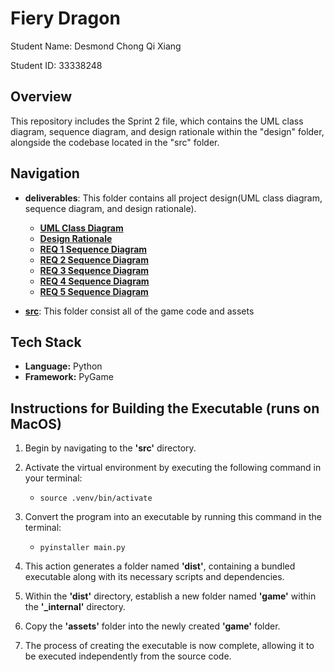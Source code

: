 # Fiery Dragon

Student Name: Desmond Chong Qi Xiang

Student ID: 33338248

## Overview
This repository includes the Sprint 2 file, which contains the UML class diagram, sequence diagram, and design rationale within the "design" folder, alongside the codebase located in the "src" folder.

## Navigation
- **deliverables**: This folder contains all project design(UML class diagram, sequence diagram, and design rationale).
    - [**UML Class Diagram**](https://git.infotech.monash.edu/FIT3077/fit3077-s1-2024/CL_Monday06pm_Team625/-/blob/DesmondChongQiXiang_33338248/Sprint2/Object-Oriented%20Design%20and%20Design%20Rationales/FIT3077%20Sprint%202%20UML%20class%20diagram.pdf?ref_type=heads)
    - [**Design Rationale**](https://git.infotech.monash.edu/FIT3077/fit3077-s1-2024/CL_Monday06pm_Team625/-/blob/DesmondChongQiXiang_33338248/Sprint2/Object-Oriented%20Design%20and%20Design%20Rationales/FIT3077%20Sprint%202%20Design%20Rationale.pdf?ref_type=heads)
    - [**REQ 1 Sequence Diagram**](https://git.infotech.monash.edu/FIT3077/fit3077-s1-2024/CL_Monday06pm_Team625/-/blob/DesmondChongQiXiang_33338248/Sprint2/Object-Oriented%20Design%20and%20Design%20Rationales/FIT3077%20Sprint%202%20Sequence%20Diagram%20REQ1.pdf?ref_type=heads)
    - [**REQ 2 Sequence Diagram**](https://git.infotech.monash.edu/FIT3077/fit3077-s1-2024/CL_Monday06pm_Team625/-/blob/DesmondChongQiXiang_33338248/Sprint2/Object-Oriented%20Design%20and%20Design%20Rationales/FIT3077%20Sprint%202%20Sequence%20Diagram%20REQ2.pdf?ref_type=heads)
    - [**REQ 3 Sequence Diagram**](https://git.infotech.monash.edu/FIT3077/fit3077-s1-2024/CL_Monday06pm_Team625/-/blob/DesmondChongQiXiang_33338248/Sprint2/Object-Oriented%20Design%20and%20Design%20Rationales/FIT3077%20Sprint%202%20Sequence%20Diagram%20REQ3.pdf?ref_type=heads)
    - [**REQ 4 Sequence Diagram**](https://git.infotech.monash.edu/FIT3077/fit3077-s1-2024/CL_Monday06pm_Team625/-/blob/DesmondChongQiXiang_33338248/Sprint2/Object-Oriented%20Design%20and%20Design%20Rationales/FIT3077%20Sprint%202%20Sequence%20Diagram%20REQ4.pdf?ref_type=heads)
    - [**REQ 5 Sequence Diagram**](https://git.infotech.monash.edu/FIT3077/fit3077-s1-2024/CL_Monday06pm_Team625/-/blob/DesmondChongQiXiang_33338248/Sprint2/Object-Oriented%20Design%20and%20Design%20Rationales/FIT3077%20Sprint%202%20Sequence%20Diagram%20REQ5.pdf?ref_type=heads)

- [**src**](./src/): This folder consist all of the game code and assets

## Tech Stack

- **Language:** Python
- **Framework:** PyGame

## Instructions for Building the Executable (runs on MacOS)
1. Begin by navigating to the **'src'** directory.

2. Activate the virtual environment by executing the following command in your terminal:

    - ` source .venv/bin/activate `

3. Convert the program into an executable by running this command in the terminal:

    - ` pyinstaller main.py `

4. This action generates a folder named **'dist'**, containing a bundled executable along with its necessary scripts and dependencies.

5. Within the **'dist'** directory, establish a new folder named **'game'** within the **'_internal'** directory.

6. Copy the **'assets'** folder into the newly created **'game'** folder.

7. The process of creating the executable is now complete, allowing it to be executed independently from the source code.